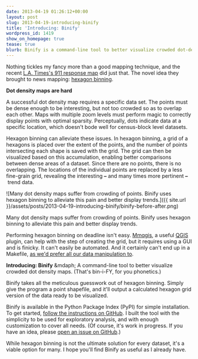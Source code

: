 ```yaml
---
date: 2013-04-19 01:26:12+00:00
layout: post
slug: 2013-04-19-introducing-binify
title: 'Introducing: Binify'
wordpress_id: 1419
show_on_homepage: true
tease: true
blurb: Binify is a command-line tool to better visualize crowded dot-density maps.
---
```


Nothing tickles my fancy more than a good mapping technique, and the recent [L.A. Times's 911 response map](http://graphics.latimes.com/how-fast-is-lafd/) did just that. The novel idea they brought to news mapping: [hexagon binning](http://cran.r-project.org/web/packages/hexbin/vignettes/hexagon_binning.pdf).

**Dot density maps are hard**

A successful dot density map requires a specific data set. The points must be dense enough to be interesting, but not too crowded so as to overlap each other. Maps with multiple zoom levels must perform magic to correctly display points with optimal sparsity. Perceptually, dots indicate data at a specific location, which doesn't bode well for census-block level datasets.

Hexagon binning can alleviate these issues. In hexagon binning, a grid of a hexagons is placed over the extent of the points, and the number of points intersecting each shape is saved with the grid. The grid can then be visualized based on this accumulation, enabling better comparisons between dense areas of a dataset. Since there are no points, there is no overlapping. The locations of the individual points are replaced by a less fine-grain grid, revealing the interesting **–** and many times more pertinent **–** trend data.

![Many dot density maps suffer from crowding of points. Binify uses hexagon binning to alleviate this pain and better display trends.]({{ site.url }}/assets/posts/2013-04-19-introducing-binify/binify-before-after.png)

Many dot density maps suffer from crowding of points. Binify uses hexagon binning to alleviate this pain and better display trends.

Performing hexagon binning on deadline isn't easy. [Mmqgis](http://michaelminn.com/linux/mmqgis/), a useful [QGIS](http://qgis.org/) plugin, can help with the step of creating the grid, but it requires using a GUI and is finicky. It can't easily be automated. And it certainly can't end up in a Makefile, [as we'd prefer all our data manipulation to](http://bost.ocks.org/mike/make/).

**Introducing: Binify** &mdaph; A command-line tool to better visualize crowded dot density maps. (That's bin-i-FY, for you phonetics.)

Binify takes all the meticulous guesswork out of hexagon binning. Simply give the program a point shapefile, and it'll output a calculated hexagon grid version of the data ready to be visualized.

Binify is available in the Python Package Index (PyPI) for simple installation. To get started, [follow the instructions on GitHub](https://github.com/kevinschaul/binify). I built the tool with the simplicity to be used for exploratory analysis, and with enough customization to cover all needs. (Of course, it's work in progress. If you have an idea, please [open an issue on GitHub](https://github.com/kevinschaul/binify/issues).)

While hexagon binning is not the ultimate solution for every dataset, it's a viable option for many. I hope you'll find Binify as useful as I already have.

